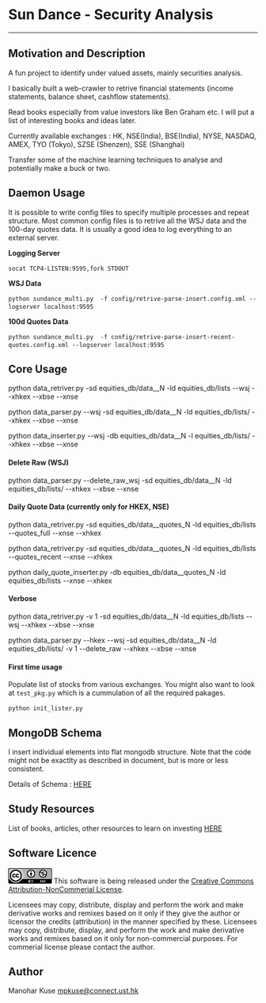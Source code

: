 # Sun Dance - Security Analysis
---


## Motivation and Description
A fun project to identify under valued assets, mainly securities analysis. 

I basically built a web-crawler to retrive financial statements (income statements, 
balance sheet, cashflow statements).

Read books especially from value investors like Ben Graham etc. I will put a list
of interesting books and ideas later. 

Currently available exchanges : HK, NSE(India), BSE(India), NYSE, NASDAQ, AMEX, TYO (Tokyo), SZSE (Shenzen), SSE (Shanghai)

Transfer some of the machine learning techniques to analyse and potentially make a
buck or two. 

## Daemon Usage 
It is possible to write config files to specify multiple processes and repeat structure. Most common config files is to retrive all the WSJ data and the 100-day quotes data. It is usually a good idea
to log everything to an external server. 

**Logging Server**
```
socat TCP4-LISTEN:9595,fork STDOUT
```

**WSJ Data**
```
python sundance_multi.py  -f config/retrive-parse-insert.config.xml --logserver localhost:9595
```

**100d Quotes Data**
```
python sundance_multi.py  -f config/retrive-parse-insert-recent-quotes.config.xml --logserver localhost:9595
```


## Core Usage 
python data_retriver.py  -sd equities_db/data__N -ld equities_db/lists --wsj --xhkex --xbse --xnse

python data_parser.py --wsj -sd equities_db/data__N -ld equities_db/lists/  --xhkex --xbse --xnse

python data_inserter.py --wsj -db equities_db/data__N -l equities_db/lists/ --xhkex --xbse --xnse

#### Delete Raw (WSJ)
python data_parser.py --delete_raw_wsj -sd equities_db/data__N -ld equities_db/lists/  --xhkex --xbse --xnse

#### Daily Quote Data (currently only for HKEX, NSE)
python  data_retriver.py -sd equities_db/data__quotes_N -ld equities_db/lists --quotes_full --xnse --xhkex

python  data_retriver.py -sd equities_db/data__quotes_N -ld equities_db/lists --quotes_recent --xnse --xhkex

python  daily_quote_inserter.py -db equities_db/data__quotes_N -ld equities_db/lists --xnse --xhkex 

#### Verbose
python data_retriver.py -v 1  -sd equities_db/data__N -ld equities_db/lists --wsj --xhkex --xbse --xnse

python data_parser.py --hkex --wsj -sd equities_db/data__N -ld equities_db/lists/ -v 1 --delete_raw --xhkex --xbse --xnse

#### First time usage 
Populate list of stocks from various exchanges. You might also want to look at `test_pkg.py` which is a cummulation of all the required pakages.

```
python init_lister.py
```

## MongoDB Schema
I insert individual elements into flat mongodb structure. Note that the code might not be exactlty as described in document, but is more or less consistent. 

Details of Schema : [HERE](documents/mongodb_schema_details.md)


## Study Resources
List of books, articles, other resources to learn on investing [HERE](documents/economics_theory/README.md)

## Software Licence
![License ICO](documents/images/88x31.png)
This software is being released under the [Creative Commons Attribution-NonCommerial License](https://creativecommons.org/licenses/by-nc/4.0/legalcode). 


Licensees may copy, distribute, display and perform the work and make derivative works and remixes based on it only if they give the author or licensor the credits (attribution) in the manner specified by these.
Licensees may copy, distribute, display, and perform the work and make derivative works and remixes based on it only for non-commercial purposes.
For commerial license please contact the author. 

## Author
Manohar Kuse <mpkuse@connect.ust.hk>

